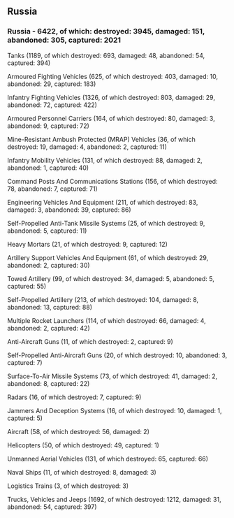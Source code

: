
 
 ## Russia
 
 ### Russia - 6422, of which: destroyed: 3945, damaged: 151, abandoned: 305, captured: 2021

 

 

 Tanks (1189, of which destroyed: 693, damaged: 48, abandoned: 54, captured: 394)

 Armoured Fighting Vehicles (625, of which destroyed: 403, damaged: 10, abandoned: 29, captured: 183)

 Infantry Fighting Vehicles (1326, of which destroyed: 803, damaged: 29, abandoned: 72, captured: 422)

 Armoured Personnel Carriers (164, of which destroyed: 80, damaged: 3, abandoned: 9, captured: 72)

 Mine-Resistant Ambush Protected (MRAP) Vehicles (36, of which destroyed: 19, damaged: 4, abandoned: 2, captured: 11)

 Infantry Mobility Vehicles (131, of which destroyed: 88, damaged: 2, abandoned: 1, captured: 40)

 Command Posts And Communications Stations (156, of which destroyed: 78, abandoned: 7, captured: 71)

 Engineering Vehicles And Equipment (211, of which destroyed: 83, damaged: 3, abandoned: 39, captured: 86)

 Self-Propelled Anti-Tank Missile Systems (25, of which destroyed: 9, abandoned: 5, captured: 11)

 Heavy Mortars (21, of which destroyed: 9, captured: 12)

 Artillery Support Vehicles And Equipment (61, of which destroyed: 29, abandoned: 2, captured: 30)

 Towed Artillery (99, of which destroyed: 34, damaged: 5, abandoned: 5, captured: 55)

 Self-Propelled Artillery (213, of which destroyed: 104, damaged: 8, abandoned: 13, captured: 88)

 Multiple Rocket Launchers (114, of which destroyed: 66, damaged: 4, abandoned: 2, captured: 42)

 Anti-Aircraft Guns (11, of which destroyed: 2, captured: 9)

 Self-Propelled Anti-Aircraft Guns (20, of which destroyed: 10, abandoned: 3, captured: 7)

 Surface-To-Air Missile Systems (73, of which destroyed: 41, damaged: 2, abandoned: 8, captured: 22)

 Radars (16, of which destroyed: 7, captured: 9)

 Jammers And Deception Systems (16, of which destroyed: 10, damaged: 1, captured: 5)

 Aircraft (58, of which destroyed: 56, damaged: 2)

 Helicopters (50, of which destroyed: 49, captured: 1)

 Unmanned Aerial Vehicles (131, of which destroyed: 65, captured: 66)

 Naval Ships (11, of which destroyed: 8, damaged: 3)

 Logistics Trains (3, of which destroyed: 3)

 Trucks, Vehicles and Jeeps (1692, of which destroyed: 1212, damaged: 31, abandoned: 54, captured: 397)


